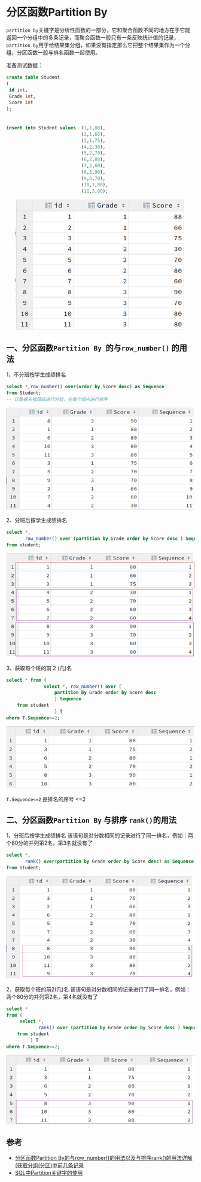 # 分区函数Partition By

`partition by`关键字是分析性函数的一部分，它和聚合函数不同的地方在于它能返回一个分组中的多条记录，而聚合函数一般只有一条反映统计值的记录，`partition by`用于给结果集分组，如果没有指定那么它把整个结果集作为一个分组，分区函数一般与排名函数一起使用。



准备测试数据：

```sql
create table Student
(
 id int,
 Grade int,
 Score int
);


insert into Student values  (1,1,88),
                            (2,1,66),
                            (3,1,75),
                            (4,2,30),
                            (5,2,70),
                            (6,2,80),
                            (7,2,60),
                            (8,3,90),
                            (9,3,70),
                            (10,3,80),
                            (11,3,80);
```

<center><img src="https://raw.githubusercontent.com/HG1227/image/master/img_tuchuang/20200602221117.png"/></center>

## 一、分区函数`Partition By `的与`row_number()` 的用法

1、不分班按学生成绩排名

```sql
select *,row_number() over(order by Score desc) as Sequence 
from Student;
-- 让数据先按班级进行分组，在每个组内进行排序
```

<center><img src="https://raw.githubusercontent.com/HG1227/image/master/img_tuchuang/20200602221501.png"/></center>

2、分班后按学生成绩排名

```sql
select *, 
       row_number() over (partition by Grade order by Score desc ) Sequence
from student;
```

<center><img src="https://raw.githubusercontent.com/HG1227/image/master/img_tuchuang/20200602222342.png"/></center>

3、获取每个班的前 2 (几)名

```sql
select * from (
              select *, row_number() over (
                  partition by Grade order by Score desc
                  ) Sequence
    from student
                  ) T
where T.Sequence<=2;
```

<center><img src="https://raw.githubusercontent.com/HG1227/image/master/img_tuchuang/20200602222829.png"/></center>

`T.Sequence<=2` 是排名的序号 <=2



## 二、分区函数`Partition By` 与排序 `rank()`的用法

1、分班后按学生成绩排名 该语句是对分数相同的记录进行了同一排名，例如：两个80分的并列第2名，第3名就没有了

```sql
select *,
       rank() over(partition by Grade order by Score desc) as Sequence
from Student;
```

<center><img src="https://raw.githubusercontent.com/HG1227/image/master/img_tuchuang/20200602223309.png"/></center>

2、获取每个班的前2(几)名 该语句是对分数相同的记录进行了同一排名，例如：两个80分的并列第2名，第4名就没有了

```sql
select *
from (
     select *,
            rank() over (partition by Grade order by Score desc ) Sequence
    from student
         ) T
where T.Sequence<=2;
```

<center><img src="https://raw.githubusercontent.com/HG1227/image/master/img_tuchuang/20200602223737.png"/></center>

## 参考

- <a href="https://www.cnblogs.com/linJie1930906722/p/6036053.html" target="_blank">分区函数Partition By的与row_number()的用法以及与排序rank()的用法详解(获取分组(分区)中前几条记录</a>
- <a href="https://blog.csdn.net/weixin_41770169/article/details/82691501" target="_blank">SQL中Partition关键字的使用</a>